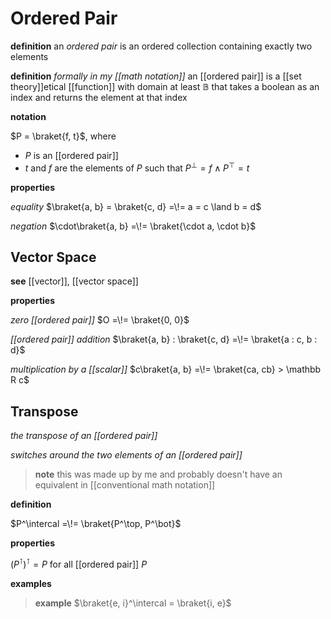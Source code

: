 # Ordered Pair

**definition** an _ordered pair_ is an ordered collection containing exactly two elements

**definition** _formally in my [[math notation]]_ an [[ordered pair]] is a [[set theory]]etical [[function]] with domain at least $\mathbb B$ that takes a boolean as an index and returns the element at that index

**notation**

$P = \braket{f, t}$, where

- $P$ is an [[ordered pair]]
- $t$ and $f$ are the elements of $P$ such that $P^\bot = f \land P^\top = t$

**properties**

_equality_ $\braket{a, b} = \braket{c, d} =\!= a = c \land b = d$

_negation_ $\cdot\braket{a, b} =\!= \braket{\cdot a, \cdot b}$

## Vector Space

**see** [[vector]], [[vector space]]

**properties**

_zero [[ordered pair]]_ $O =\!= \braket{0, 0}$

_[[ordered pair]] addition_ $\braket{a, b} : \braket{c, d} =\!= \braket{a : c, b : d}$

_multiplication by a [[scalar]]_ $c\braket{a, b} =\!= \braket{ca, cb} > \mathbb R c$

## Transpose

_the transpose of an [[ordered pair]]_

_switches around the two elements of an [[ordered pair]]_

> **note** this was made up by me and probably doesn't have an equivalent in [[conventional math notation]]

**definition**

$P^\intercal =\!= \braket{P^\top, P^\bot}$

**properties**

$(P^\intercal)^\intercal = P$ for all [[ordered pair]] $P$

**examples**

> **example** $\braket{e, i}^\intercal = \braket{i, e}$
